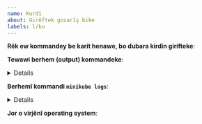 ```yaml
---
name: Kurdî
about: Girêftek gozarîş bike
labels: l/ku
---
```

<!-- Tikaye lem qalîbe bo dorust kirdinî gozarîş kelk wer bigre, ta ewendey detwani zanyari zortirman pê bide. bo xêratirîn willam. gelêk sipas! -->

**Rêk ew kommandey be karit henawe, bo dubara kirdin girifteke**:

**Tewawi berhem (output) kommandeke**:<details>


</details>

**Berhemî kommandi `minikube logs`**: <details>


</details>

**Jor o virjênî operating system**:
